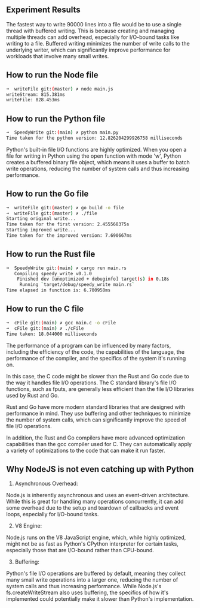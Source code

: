 ## Experiment Results

The fastest way to write 90000 lines into a file would be to use a single thread with buffered writing. This is because creating and managing multiple threads can add overhead, especially for I/O-bound tasks like writing to a file. Buffered writing minimizes the number of write calls to the underlying writer, which can significantly improve performance for workloads that involve many small writes.

## How to run the Node file

```bash
➜  writeFile git:(master) ✗ node main.js
writeStream: 815.381ms
writeFile: 828.453ms
```

## How to run the Python file

```bash
➜  SpeedyWrite git:(main) ✗ python main.py
Time taken for the python version: 12.826204299926758 milliseconds
```

Python's built-in file I/O functions are highly optimized. When you open a file for writing in Python using the open function with mode 'w', Python creates a buffered binary file object, which means it uses a buffer to batch write operations, reducing the number of system calls and thus increasing performance.

## How to run the Go file

```bash
➜  writeFile git:(master) ✗ go build -o file
➜  writeFile git:(master) ✗ ./file          
Starting original write...
Time taken for the first version: 2.455568375s
Starting improved write...
Time taken for the improved version: 7.690667ms
```

## How to run the Rust file

```bash
➜  SpeedyWrite git:(main) ✗ cargo run main.rs
   Compiling speedy_write v0.1.0 
    Finished dev [unoptimized + debuginfo] target(s) in 0.18s
     Running `target/debug/speedy_write main.rs`
Time elapsed in function is: 6.700958ms
```

## How to run the C file

```bash
➜  cFile git:(main) ✗ gcc main.c -o cFile
➜  cFile git:(main) ✗ ./cFile            
Time taken: 18.044000 milliseconds
```

The performance of a program can be influenced by many factors, including the efficiency of the code, the capabilities of the language, the performance of the compiler, and the specifics of the system it's running on.

In this case, the C code might be slower than the Rust and Go code due to the way it handles file I/O operations. The C standard library's file I/O functions, such as fputs, are generally less efficient than the file I/O libraries used by Rust and Go.

Rust and Go have more modern standard libraries that are designed with performance in mind. They use buffering and other techniques to minimize the number of system calls, which can significantly improve the speed of file I/O operations.

In addition, the Rust and Go compilers have more advanced optimization capabilities than the gcc compiler used for C. They can automatically apply a variety of optimizations to the code that can make it run faster.

## Why NodeJS is not even catching up with Python

1. Asynchronous Overhead: 

Node.js is inherently asynchronous and uses an event-driven architecture. While this is great for handling many operations concurrently, it can add some overhead due to the setup and teardown of callbacks and event loops, especially for I/O-bound tasks.

2. V8 Engine: 

Node.js runs on the V8 JavaScript engine, which, while highly optimized, might not be as fast as Python's CPython interpreter for certain tasks, especially those that are I/O-bound rather than CPU-bound.

3. Buffering: 

Python's file I/O operations are buffered by default, meaning they collect many small write operations into a larger one, reducing the number of system calls and thus increasing performance. While Node.js's fs.createWriteStream also uses buffering, the specifics of how it's implemented could potentially make it slower than Python's implementation.